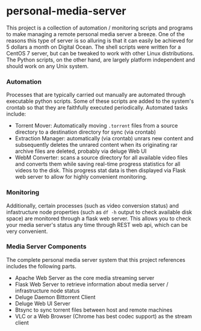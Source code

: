 # personal-media-server
This project is a collection of automation / monitoring scripts and programs to make managing a remote personal media server a breeze. One of the reasons this type of server is so alluring is that it can easily be achieved for 5 dollars a month on Digital Ocean. The shell scripts were written for a CentOS 7 server, but can be tweaked to work with other Linux distributions. The Python scripts, on the other hand, are largely platform independent and should work on any Unix system.

### Automation
Processes that are typically carried out manually are automated through executable python scripts.
Some of these scripts are added to the system's crontab so that they are faithfully executed periodically.
Automated tasks include:
* Torrent Mover: Automatically moving `.torrent` files from a source directory to a destination directory for sync (via crontab)
* Extraction Manager: automatically (via crontab) unrars new content and subsequently deletes the unrared content when its originating rar archive files are deleted, probably via deluge Web UI 
* WebM Converter: scans a source directory for all available video files and converts them while saving real-time progress statistics for all videos to the disk. This progress stat data is then displayed via Flask web server to allow for highly convenient monitoring.

### Monitoring
Additionally, certain processes (such as video conversion status) and infastructure node properties (such as `df -h` output to check available disk space) are monitored through a flask web server. This allows you to check your media server's status any time through REST web api, which can be very convenient.

### Media Server Components
The complete personal media server system that this project references includes the following parts.
* Apache Web Server as the core media streaming server
* Flask Web Server to retrieve information about media server / infrastructure node status
* Deluge Daemon Bittorrent Client
* Deluge Web UI Server
* Btsync to sync torrent files between host and remote machines
* VLC or a Web Browser (Chrome has best codec support) as the stream client
